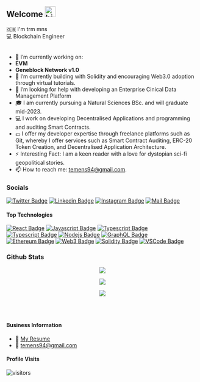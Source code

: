 ## Welcome <img src="https://user-images.githubusercontent.com/1303154/88677602-1635ba80-d120-11ea-84d8-d263ba5fc3c0.gif" width="28px" height="28px" alt="hi">


:uk: I'm trm mns <br>
💻  Blockchain Engineer <br> 
<br>

- 🔭 I’m currently working on: <br>
- **EVM** <br>
- **Geneblock Network v1.0** <br>
- 🌱 I’m currently building with Solidity and encouraging Web3.0 adoption through virtual tutorials.
- 🤔 I’m looking for help with developing an Enterprise Cinical Data Management Platform
- :mortar_board: I am currently pursuing a Natural Sciences BSc. and will graduate mid-2023.
- :computer: I work on developing Decentralised Applications and programming and auditing Smart Contracts.
- :pound: I offer my developer expertise through freelance platforms such as Git, whereby I offer services such as Smart Contract Auditing, ERC-20 Token Creation, and Decentralised Application Architecture.
- ⚡ Interesting Fact: I am a keen reader with a love for dystopian sci-fi geopolitical stories.
- 📫 How to reach me: temens94@gmail.com.

### Socials ###

[![Twitter Badge](https://img.shields.io/twitter/follow/tjmensah?color=9cf&style=for-the-badge&logo=twitter)](https://twitter.com/tjmensah)
[![Linkedin Badge](https://img.shields.io/badge/linkedin-teromemensah-blue?color=9cf&style=for-the-badge&logo=Linkedin)](https://www.linkedin.com/in/terome-j-m-331336167/)
[![Instagram Badge](https://img.shields.io/badge/instagram-txm.ai-9cf?style=for-the-badge&logo=instagram)](https://instagram.com/txm.ai)
[![Mail Badge](https://img.shields.io/badge/mail-teromemensah-9cf?style=for-the-badge&logo=gmail)](mailto:temens94@gmail.com)

<!-- TODO: Add last video link -->


#### Top Technologies

<!-- TODO: Make technologies links takes you to repositories -->

[![React Badge](https://img.shields.io/badge/-React-61DBFB?style=for-the-badge&labelColor=black&logo=react&logoColor=61DBFB)](#)
[![Javascript Badge](https://img.shields.io/badge/-Javascript-F0DB4F?style=for-the-badge&labelColor=black&logo=javascript&logoColor=F0DB4F)](#)
[![Typescript Badge](https://img.shields.io/badge/-Typescript-007acc?style=for-the-badge&labelColor=black&logo=typescript&logoColor=007acc)](#)
[![Typescript Badge](https://img.shields.io/badge/Python-3776AB?style=for-the-badge&amp;logo=python&amp;logoColor=white)](#)
[![Nodejs Badge](https://img.shields.io/badge/-Nodejs-3C873A?style=for-the-badge&labelColor=black&logo=node.js&logoColor=3C873A)](#)
[![GraphQL Badge](https://img.shields.io/badge/-GraphQl-e535ab?style=for-the-badge&labelColor=black&logo=node.js&logoColor=e535ab)](#) 
<br>
[![Ethereum Badge](https://img.shields.io/badge/Ethereum-3C3C3D?style=for-the-badge&amp;logo=ethereum&amp;logoColor=white)](#)
[![Web3 Badge](https://img.shields.io/badge/Web_3-F16822?style=for-the-badge&amp;logo=web3.js&amp;logoColor=white)](#)
[![Solidity Badge](https://img.shields.io/badge/Solidity-363636?style=for-the-badge&amp;logo=solidity&amp;logoColor=white)](#)
[![VSCode Badge](https://img.shields.io/badge/VS_Code-007ACC?style=for-the-badge&amp;logo=Visual-Studio-Code&amp;logoColor=white)](#)


### Github Stats ### 

<p align="center">
    <a href=""><img src="http://github-readme-streak-stats.herokuapp.com?user=thequantumdomain&theme=blue-green&hide_border=true&ring=60DD7D"/></a>
</p>


<p align="center">
    <a href=""><img src="https://github-readme-stats.vercel.app/api?username=thequantumdomain&theme=blue-green&show_icons=true&hide=contribs,prs"/></a>
</p>


<p align="center">
    <a href=""><img src="https://github-readme-stats.vercel.app/api/top-langs/?username=thequantumdomain&theme=blue-green"(https://github.com/anuraghazra/github-readme-stats)"/></a>
</p>

<br />
<br />

#### Business Information
- :paperclip: [My Resume](https://github.com/thequantumdomain/thequantumdomain/blob/main/TJM%20CV%20BC%20First%20Edition.pdf)
- :email: temens94@gmail.com

#### Profile Visits 

![visitors](https://visitor-badge.glitch.me/badge?page_id=thequantumdomain.thequantumdomain)


<br >

[reactplaylist]: https://www.youtube.com/watch?v=KxXXEL-k47Y&list=PLvXDmnBbOF7RnYiZvDwl2Pzcs2kfi10wd
[vscodetutorial]: https://www.youtube.com/watch?v=Bkie2ai8qeE&t=8s
[htmltutorial]: https://www.youtube.com/watch?v=VK6MXVxOsws&t=27s
[javascripttutorial]: https://www.youtube.com/watch?v=D-LHKvmX37E
